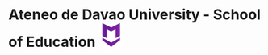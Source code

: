 # Ateneo de Davao University - School of Education ![alt text](https://github.com/adam-p/markdown-here/raw/master/src/common/images/icon48.png "Logo Title Text 1")
